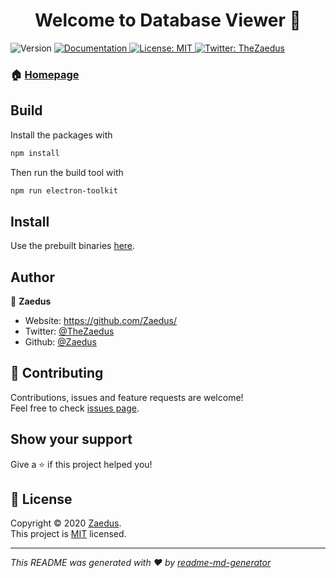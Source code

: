 <h1 align="center">Welcome to Database Viewer 👋</h1>
<p>
  <img alt="Version" src="https://img.shields.io/badge/version-1.0.0-blue.svg?cacheSeconds=2592000" />
  <a href="https://github.com/Zaedus/Database-Viewer#readme" target="_blank">
    <img alt="Documentation" src="https://img.shields.io/badge/documentation-yes-brightgreen.svg" />
  </a>
  <a href="https://github.com/Zaedus/Database-Viewer/blob/master/LICENSE" target="_blank">
    <img alt="License: MIT" src="https://img.shields.io/badge/License-MIT-yellow.svg" />
  </a>
  <a href="https://twitter.com/TheZaedus" target="_blank">
    <img alt="Twitter: TheZaedus" src="https://img.shields.io/twitter/follow/TheZaedus.svg?style=social" />
  </a>
</p>

### 🏠 [Homepage](https://github.com/Zaedus/Database-Viewer#readme)

## Build

Install the packages with 

```sh
npm install
```

Then run the build tool with

```sh
npm run electron-toolkit
```

## Install

Use the prebuilt binaries [here](https://github.com/Zaedus/Database-Viewer/releases/tag/1.0.0).

## Author

👤 **Zaedus**

* Website: https://github.com/Zaedus/
* Twitter: [@TheZaedus](https://twitter.com/TheZaedus)
* Github: [@Zaedus](https://github.com/Zaedus)

## 🤝 Contributing

Contributions, issues and feature requests are welcome!<br />Feel free to check [issues page](https://github.com/Zaedus/Database-Viewer/issues). 

## Show your support

Give a ⭐️ if this project helped you!

## 📝 License

Copyright © 2020 [Zaedus](https://github.com/Zaedus).<br />
This project is [MIT](https://github.com/Zaedus/Database-Viewer/blob/master/LICENSE) licensed.

***
_This README was generated with ❤️ by [readme-md-generator](https://github.com/kefranabg/readme-md-generator)_
